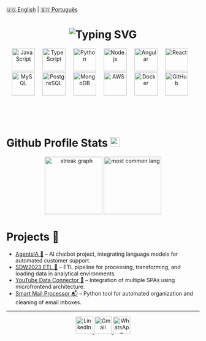 [🇺🇸 English](./README_EN.md) | [🇧🇷 Português](./README.md)

<h1 align="center">
    <img src="https://readme-typing-svg.herokuapp.com?center=true&vCenter=true&font=Calibri&color=1E90FF&lines=WELCOME%20TO%20MY%20REPOSITORY" alt="Typing SVG" style="max-width: 100%;">
</h1>

<div align="center">
  <!-- Linguagens -->
  <img src="https://skillicons.dev/icons?i=js" height="60" alt="JavaScript" alt="JavaScript"/>
  <img width="12" />
  <img src="https://skillicons.dev/icons?i=ts" height="60" alt="TypeScript" />
  <img width="12" />
  <img src="https://skillicons.dev/icons?i=py" height="60" alt="Python" />
  <img width="12" />
  
  <!-- Frameworks -->
  <img src="https://skillicons.dev/icons?i=nodejs" height="60" alt="Node.js" />
  <img width="12" />
  <img src="https://skillicons.dev/icons?i=angular" height="60" alt="Angular" />
  <img width="12" />
  <img src="https://skillicons.dev/icons?i=react" height="60" alt="React" />
  <img width="12" />
  
  <!-- Bancos de dados -->
  <img src="https://skillicons.dev/icons?i=mysql" height="60" alt="MySQL" />
  <img width="12" />
  <img src="https://skillicons.dev/icons?i=postgresql" height="60" alt="PostgreSQL" />
  <img width="12" />
  <img src="https://skillicons.dev/icons?i=mongodb" height="60" alt="MongoDB" />
  <img width="12" />
  
  <!-- Ferramentas / DevOps -->
  <img src="https://skillicons.dev/icons?i=aws" height="60" alt="AWS" />
  <img width="12" />
  <img src="https://skillicons.dev/icons?i=docker" height="60" alt="Docker" />
  <img width="12" />
  <img src="https://skillicons.dev/icons?i=github" height="60" alt="GitHub" />
  <img width="12" />
</div>

<br><br><br>

# Github Profile Stats <img src="https://raw.githubusercontent.com/Tarikul-Islam-Anik/Telegram-Animated-Emojis/main/Objects/Bar%20Chart.webp" alt="Bar Chart" width="25" height="25" style="max-width: 100%; height: auto; max-height: 25px;"> 


<div align="center">    
<img src="https://github-readme-streak-stats-eight.vercel.app/?user=marcelonovello&theme=dark&hide_border=true" height="150" alt="streak graph" />
<img src="https://github-readme-stats.vercel.app/api/top-langs/?username=marcelonovello&layout=compact&exclude_repo=repo1,repo2&theme=dark" height="150" alt="most common lang" />
</div>


# Projects 📂
- [AgentsIA 🤖](https://github.com/marcelonovello/AgentsIA) – AI chatbot project, integrating language models for automated customer support.
- [SDW2023 ETL 🔄](https://github.com/marcelonovello/sdw2023-etl) – ETL pipeline for processing, transforming, and loading data in analytical environments.
- [YouTube Data Connector 🧩](https://github.com/marcelonovello/YouTube-Data-Connector) – Integration of multiple SPAs using microfrontend architecture.
- [Smart Mail Processor 📬](https://github.com/marcelonovello/Smart-Mail-Processor) – Python tool for automated organization and cleaning of email inboxes.

---

<div align="center">  
    <a href="https://linkedin.com/in/marcelo-novello" target="_blank">
      <img src="https://skillicons.dev/icons?i=linkedin" height="45" alt="LinkedIn" />
    </a>
    <a href="mailto:mardevfstack@gmail.com" target="_blank">
      <img src="https://skillicons.dev/icons?i=gmail" height="45" alt="Gmail" />
    </a>
    <a href="https://api.whatsapp.com/send/?phone=5521979093998&text=Olá!%20Quero%20entrar%20em%20contato&app_absent=0" target="_blank">
      <img src="https://upload.wikimedia.org/wikipedia/commons/6/6b/WhatsApp.svg" height="45" alt="WhatsApp" />
    </a>
</div>
<br>


